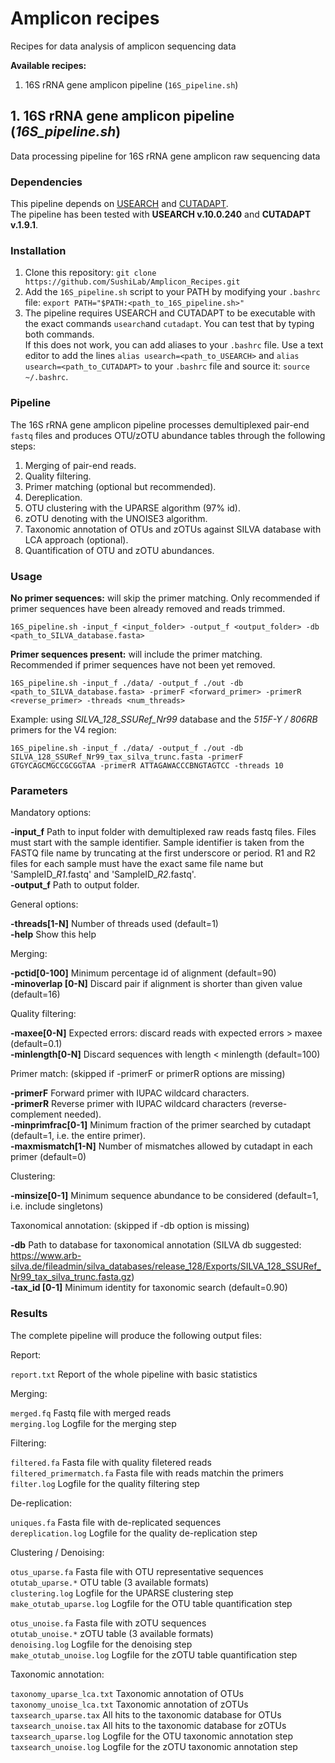 # Amplicon recipes

Recipes for data analysis of amplicon sequencing data

**Available recipes:**  
 1. 16S rRNA gene amplicon pipeline (`16S_pipeline.sh`)

## 1. 16S rRNA gene amplicon pipeline (*16S_pipeline.sh*)

Data processing pipeline for 16S rRNA gene amplicon raw sequencing data

### Dependencies

This pipeline depends on [USEARCH](https://www.drive5.com/usearch/) and [CUTADAPT](https://github.com/marcelm/cutadapt).  
The pipeline has been tested with **USEARCH v.10.0.240** and **CUTADAPT v.1.9.1**.

### Installation

 1. Clone this repository: `git clone https://github.com/SushiLab/Amplicon_Recipes.git`
 2. Add the `16S_pipeline.sh` script to your PATH by modifying your `.bashrc` file: `export PATH="$PATH:<path_to_16S_pipeline.sh>"`
 3. The pipeline requires USEARCH and CUTADAPT to be executable with the exact commands `usearch`and `cutadapt`. You can test that by typing both commands.  
 If this does not work, you can add aliases to your `.bashrc` file. Use a text editor to add the lines `alias usearch=<path_to_USEARCH>` and `alias usearch=<path_to_CUTADAPT>` to your `.bashrc` file and source it: `source ~/.bashrc`.

### Pipeline

The 16S rRNA gene amplicon pipeline processes demultiplexed pair-end `fastq` files and produces OTU/zOTU abundance tables through the following steps:

 1. Merging of pair-end reads.
 2. Quality filtering.
 3. Primer matching (optional but recommended).
 4. Dereplication.
 5. OTU clustering with the UPARSE algorithm (97% id).
 7. zOTU denoting with the UNOISE3 algorithm.
 8. Taxonomic annotation of OTUs and zOTUs against SILVA database with LCA approach (optional).
 9. Quantification of OTU and zOTU abundances.

### Usage

**No primer sequences:** will skip the primer matching. Only recommended if primer sequences have been already removed and reads trimmed.

`16S_pipeline.sh -input_f <input_folder> -output_f <output_folder> -db <path_to_SILVA_database.fasta>`

**Primer sequences present:** will include the primer matching. Recommended if primer sequences have not been yet removed.

`16S_pipeline.sh -input_f ./data/ -output_f ./out -db <path_to_SILVA_database.fasta> -primerF <forward_primer> -primerR <reverse_primer> -threads <num_threads>`

Example: using *SILVA_128_SSURef_Nr99* database and the *515F-Y / 806RB* primers for the V4 region:

`16S_pipeline.sh -input_f ./data/ -output_f ./out -db SILVA_128_SSURef_Nr99_tax_silva_trunc.fasta -primerF GTGYCAGCMGCCGCGGTAA -primerR ATTAGAWACCCBNGTAGTCC -threads 10`


### Parameters

Mandatory options:

**-input_f** Path to input folder with demultiplexed raw reads fastq files.
Files must start with the sample identifier. Sample identifier is taken from the FASTQ file name by truncating at the first underscore or period.
R1 and R2 files for each sample must have the exact same file name but 'SampleID_*R1*.fastq' and 'SampleID_*R2*.fastq'.  
**-output_f** Path to output folder.

General options:

**-threads[1-N]** Number of threads used (default=1)  
**-help** Show this help

Merging:

**-pctid[0-100]** Minimum percentage id of alignment (default=90)  
**-minoverlap [0-N]** Discard pair if alignment is shorter than given value (default=16)

Quality filtering:

**-maxee[0-N]** Expected errors: discard reads with expected errors > maxee (default=0.1)  
**-minlength[0-N]** Discard sequences with length < minlength (default=100)

Primer match: (skipped if -primerF or primerR options are missing)

**-primerF** Forward primer with IUPAC wildcard characters.  
**-primerR** Reverse primer with IUPAC wildcard characters (reverse-complement needed).  
**-minprimfrac[0-1]** Minimum fraction of the primer searched by cutadapt (default=1, i.e. the entire primer).  
**-maxmismatch[1-N]** Number of mismatches allowed by cutadapt in each primer (default=0)

Clustering:

**-minsize[0-1]** Minimum sequence abundance to be considered (default=1, i.e. include singletons)

Taxonomical annotation: (skipped if -db option is missing)

**-db** Path to database for taxonomical annotation (SILVA db suggested: https://www.arb-silva.de/fileadmin/silva_databases/release_128/Exports/SILVA_128_SSURef_Nr99_tax_silva_trunc.fasta.gz)  
**-tax_id [0-1]** Minimum identity for taxonomic search (default=0.90)

### Results

The complete pipeline will produce the following output files:

Report:

`report.txt` Report of the whole pipeline with basic statistics

Merging:

`merged.fq` Fastq file with merged reads  
`merging.log` Logfile for the merging step

Filtering:

`filtered.fa` Fasta file with quality filetered reads  
`filtered_primermatch.fa` Fasta file with reads matchin the primers  
`filter.log` Logfile for the quality filtering step

De-replication:

`uniques.fa` Fasta file with de-replicated sequences  
`dereplication.log` Logfile for the quality de-replication step

Clustering / Denoising:

`otus_uparse.fa` Fasta file with OTU representative sequences  
`otutab_uparse.*` OTU table (3 available formats)  
`clustering.log` Logfile for the UPARSE clustering step  
`make_otutab_uparse.log` Logfile for the OTU table quantification step

`otus_unoise.fa` Fasta file with zOTU sequences  
`otutab_unoise.*` zOTU table (3 available formats)  
`denoising.log` Logfile for the denoising step  
`make_otutab_unoise.log` Logfile for the zOTU table quantification step
 
Taxonomic annotation:

`taxonomy_uparse_lca.txt` Taxonomic annotation of OTUs  
`taxonomy_unoise_lca.txt` Taxonomic annotation of zOTUs  
`taxsearch_uparse.tax` All hits to the taxonomic database for OTUs  
`taxsearch_unoise.tax` All hits to the taxonomic database for zOTUs  
`taxsearch_uparse.log` Logfile for the OTU taxonomic annotation step  
`taxsearch_unoise.log` Logfile for the zOTU taxonomic annotation step
